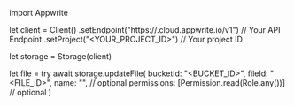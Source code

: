 import Appwrite

let client = Client()
    .setEndpoint("https://<REGION>.cloud.appwrite.io/v1") // Your API Endpoint
    .setProject("<YOUR_PROJECT_ID>") // Your project ID

let storage = Storage(client)

let file = try await storage.updateFile(
    bucketId: "<BUCKET_ID>",
    fileId: "<FILE_ID>",
    name: "<NAME>", // optional
    permissions: [Permission.read(Role.any())] // optional
)

